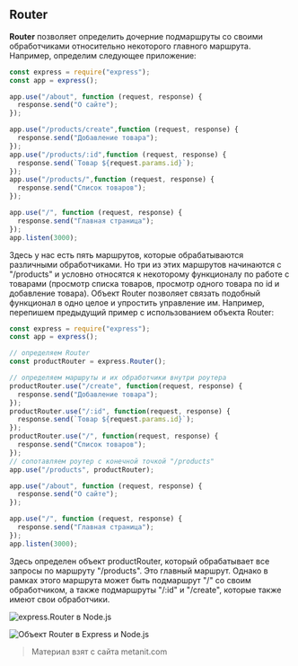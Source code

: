 ## Router

**Router** позволяет определить дочерние подмаршруты со своими обработчиками относительно некоторого главного маршрута. Например, определим следующее приложение:

```js
const express = require("express");
const app = express();

app.use("/about", function (request, response) {
  response.send("О сайте");
});

app.use("/products/create",function (request, response) {
  response.send("Добавление товара");
});
app.use("/products/:id",function (request, response) {
  response.send(`Товар ${request.params.id}`);
});
app.use("/products/",function (request, response) {
  response.send("Список товаров");
});

app.use("/", function (request, response) {
  response.send("Главная страница");
});
app.listen(3000);
```

Здесь у нас есть пять маршрутов, которые обрабатываются различными обработчиками. Но три из этих маршрутов начинаются с "/products" и условно относятся к некоторому функционалу по работе с товарами (просмотр списка товаров, просмотр одного товара по id и добавление товара). Объект Router позволяет связать подобный функционал в одно целое и упростить управление им. Например, перепишем предыдущий пример с использованием объекта Router:

```js
const express = require("express");
const app = express();

// определяем Router
const productRouter = express.Router();

// определяем маршруты и их обработчики внутри роутера
productRouter.use("/create", function(request, response) {
  response.send("Добавление товара");
});
productRouter.use("/:id", function(request, response) {
  response.send(`Товар ${request.params.id}`);
});
productRouter.use("/", function(request, response) {
  response.send("Список товаров");
});
// сопотавляем роутер с конечной точкой "/products"
app.use("/products", productRouter);

app.use("/about", function (request, response) {
  response.send("О сайте");
});

app.use("/", function (request, response) {
  response.send("Главная страница");
});
app.listen(3000);
```

Здесь определен объект productRouter, который обрабатывает все запросы по маршруту "/products". Это главный маршрут. Однако в рамках этого маршрута может быть подмаршрут "/" со своим обработчиком, а также подмаршруты "/:id" и "/create", которые также имеют свои обработчики.

![express.Router в Node.js](https://metanit.com/web/nodejs/pics/4.18.png)

![Объект Router в Express и Node.js](https://metanit.com/web/nodejs/pics/4.19.png)


> Материал взят с сайта metanit.com